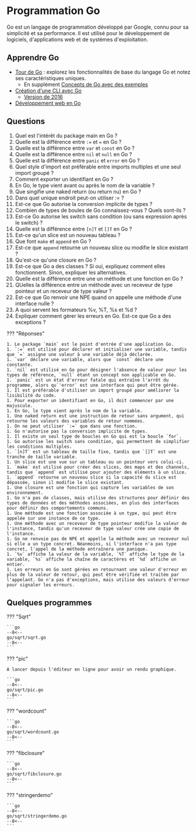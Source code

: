 # Programmation Go

Go est un langage de programmation développé par Google, connu pour sa simplicité et sa performance. Il est utilisé pour le développement de logiciels, d'applications web et de systèmes d'exploitation.

## Apprendre Go

- [Tour de Go](https://go.dev/tour/list) : explorez les fonctionnalités de base du langage Go et notez ses caractéristiques uniques.
    - En supplément [Concepts de Go avec des exemples](https://gobyexample.com/)
- [Création d'une CLI avec Go](https://spf13.com/presentation/building-an-awesome-cli-app-in-go-oscon/)
    - [Version de 2016](https://fr.slideshare.net/slideshow/building-awesome-cli-apps-in-go/62068672)
- [Développement web en Go](https://gowebexamples.com/)

## Questions

1. Quel est l'intérêt du package main en Go ?
1. Quelle est la différence entre `:=` et `=` en Go ?
1. Quelle est la différence entre `var` et `const` en Go ?
1. Quelle est la différence entre `nil` et `null` en Go ?
1. Quelle est la différence entre `panic` et `error` en Go ?
1. Quel style d'import est préférable entre imports multiples et une seul import groupé ?
1. Comment exporter un identifiant en Go ?
1. En Go, le type vient avant ou après le nom de la variable ?
1. Que singifie une naked return (ou return nu) en Go ?
1. Dans quel unique endroit peut-on utiliser := ?
1. Est-ce que Go autorise la conversion implicite de types ?
1. Combien de types de boules de Go connaissez-vous ? Quels sont-ils ?
1. Est-ce Go autorise les switch sans condition (ou sans expression après le switch) ?
1. Quelle est la différence entre `[n]T` et `[]T` en Go ?
1. Est-ce qu'un slice est un nouveau tableau ?
1. Que font `make` et `append` en Go ?
1. Est-ce que `append` retourne un nouveau slice ou modifie le slice existant ?
1. Qu'est-ce qu'une closure en Go ?
1. Est-ce que Go a des classes ? Si oui, expliquez comment elles fonctionnent. Sinon, expliquer les alternatives.
1. Quelle est la différence entre une un méthode et une fonction en Go ?
1. QUelles la différence entre un méthode avec un receveur de type pointeur et un receveur de type valeur ?
1. Est-ce que Go renvoir une NPE quand on appelle une méthode d'une interface nulle ?
1. A quoi servent les formateurs %v, %T, %s et %d ?
1. Expliquer comment gèrer les erreurs en Go. Est-ce que Go a des exceptions ?

??? "Réponses"

    1. Le package `main` est le point d'entrée d'une application Go.
    1. `:=` est utilisé pour déclarer et initialiser une variable, tandis que `=` assigne une valeur à une variable déjà déclarée.
    1. `var` déclare une variable, alors que `const` déclare une constante.
    1. `nil` est utilisé en Go pour désigner l'absence de valeur pour les types de référence, `null` étant un concept non applicable en Go.
    1. `panic` est un état d'erreur fatale qui entraîne l'arrêt du programme, alors qu`'error` est une interface qui peut être gérée.
    1. Il est préférable d'utiliser un import groupé pour améliorer la lisibilité du code.
    1. Pour exporter un identifiant en Go, il doit commencer par une majuscule.
    1. En Go, le type vient après le nom de la variable.
    1. Une naked return est une instruction de retour sans argument, qui retourne les valeurs des variables de retour nommées.
    1. On ne peut utiliser `:=` que dans une fonction.
    1. Go n'autorise pas la conversion implicite de types.
    1. Il existe un seul type de boucles en Go qui est la boucle `for`.
    1. Go autorise les switch sans condition, qui permettent de simplifier les conditions multiples.
    1. `[n]T` est un tableau de taille fixe, tandis que `[]T` est une tranche de taille variable.
    1. Un slice est une vue sur un tableau ou un pointeur vers celui-ci.
    1. `make` est utilisé pour créer des slices, des maps et des channels, tandis que `append` est utilisé pour ajouter des éléments à un slice.
    1. `append` retourne un nouveau slice si la capacité du slice est dépassée, sinon il modifie le slice existant.
    1. Une closure est une fonction qui capture les variables de son environnement.
    1. Go n'a pas de classes, mais utilise des structures pour définir des types de données et des méthodes associées, en plus des interfaces pour définir des comportements communs.
    1. Une méthode est une fonction associée à un type, qui peut être appelée sur une instance de ce type.
    1. Une méthode avec un receveur de type pointeur modifie la valeur de l'instance, tandis qu'un receveur de type valeur crée une copie de l'instance.
    1. Go ne renvoie pas de NPE et appelle la méthode avec un receveur nul si elle a un type concret. Néanmoins, si l'interface n'a pas type concret, l'appel de la méthode entraînera une panique.
    1. `%v` affiche la valeur de la variable, `%T` affiche le type de la variable, `%s` affiche la chaîne de caractères et `%d` affiche un entier.
    1. Les erreurs en Go sont gérées en retournant une valeur d'erreur en plus de la valeur de retour, qui peut être vérifiée et traitée par l'appelant. Go n'a pas d'exceptions, mais utilise des valeurs d'erreur pour signaler les erreurs.
    
## Quelques programmes

??? "Sqrt"

    ```go
    --8<--
    go/sqrt/sqrt.go
    --8<--
    ```

??? "pic"

    A lancer depuis l'éditeur en ligne pour avoir un rendu graphique.

    ```go
    --8<--
    go/sqrt/pic.go
    --8<--
    ```

??? "wordcount"

    ```go
    --8<--
    go/sqrt/wordcount.go
    --8<--
    ```

??? "fibclosure"

    ```go
    --8<--
    go/sqrt/fibclosure.go
    --8<--
    ```

??? "stringerdemo"

    ```go
    --8<--
    go/sqrt/stringerdemo.go
    --8<--
    ```
